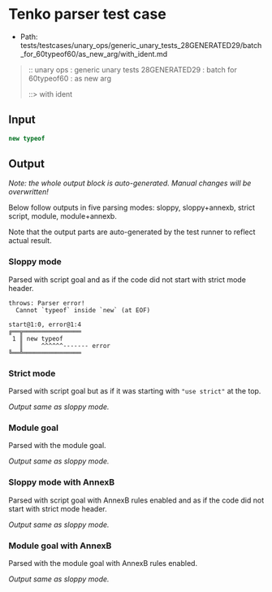 # Tenko parser test case

- Path: tests/testcases/unary_ops/generic_unary_tests_28GENERATED29/batch_for_60typeof60/as_new_arg/with_ident.md

> :: unary ops : generic unary tests 28GENERATED29 : batch for 60typeof60 : as new arg
>
> ::> with ident

## Input

`````js
new typeof
`````

## Output

_Note: the whole output block is auto-generated. Manual changes will be overwritten!_

Below follow outputs in five parsing modes: sloppy, sloppy+annexb, strict script, module, module+annexb.

Note that the output parts are auto-generated by the test runner to reflect actual result.

### Sloppy mode

Parsed with script goal and as if the code did not start with strict mode header.

`````
throws: Parser error!
  Cannot `typeof` inside `new` (at EOF)

start@1:0, error@1:4
╔══╦════════════════
 1 ║ new typeof
   ║     ^^^^^^------- error
╚══╩════════════════

`````

### Strict mode

Parsed with script goal but as if it was starting with `"use strict"` at the top.

_Output same as sloppy mode._

### Module goal

Parsed with the module goal.

_Output same as sloppy mode._

### Sloppy mode with AnnexB

Parsed with script goal with AnnexB rules enabled and as if the code did not start with strict mode header.

_Output same as sloppy mode._

### Module goal with AnnexB

Parsed with the module goal with AnnexB rules enabled.

_Output same as sloppy mode._
